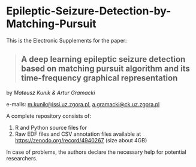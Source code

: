 # Epileptic-Seizure-Detection-by-Matching-Pursuit

This is the Electronic Supplements for the paper:

> ## A deep learning epileptic seizure detection based on matching pursuit algorithm and its time-frequency graphical representation ##

by *Mateusz Kunik & Artur Gramacki*

e-mails:  m.kunik@issi.uz.zgora.pl, a.gramacki@ck.uz.zgora.pl

A complete repository consists of:
1. R and Python source files for 
2. Raw EDF files and CSV annotation files available at https://zenodo.org/record/4940267 (size about 4GB)


In case of problems, the authors declare the necessary help for potential researchers.
